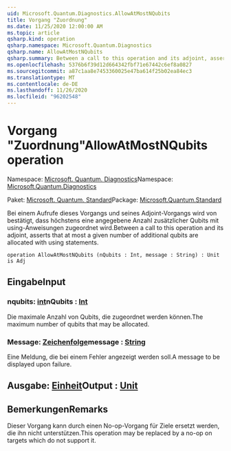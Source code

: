 ```yaml
---
uid: Microsoft.Quantum.Diagnostics.AllowAtMostNQubits
title: Vorgang "Zuordnung"
ms.date: 11/25/2020 12:00:00 AM
ms.topic: article
qsharp.kind: operation
qsharp.namespace: Microsoft.Quantum.Diagnostics
qsharp.name: AllowAtMostNQubits
qsharp.summary: Between a call to this operation and its adjoint, asserts that at most a given number of additional qubits are allocated with using statements.
ms.openlocfilehash: 5376b6f39d12d664342fbf71e67442c6ef8a0827
ms.sourcegitcommit: a87c1aa8e7453360025e47ba614f25b02ea84ec3
ms.translationtype: MT
ms.contentlocale: de-DE
ms.lasthandoff: 11/26/2020
ms.locfileid: "96202548"
---
```

# <a name="allowatmostnqubits-operation"></a><span data-ttu-id="286d4-102">Vorgang "Zuordnung"</span><span class="sxs-lookup"><span data-stu-id="286d4-102">AllowAtMostNQubits operation</span></span>

<span data-ttu-id="286d4-103">Namespace: [Microsoft. Quantum. Diagnostics](xref:Microsoft.Quantum.Diagnostics)</span><span class="sxs-lookup"><span data-stu-id="286d4-103">Namespace: [Microsoft.Quantum.Diagnostics](xref:Microsoft.Quantum.Diagnostics)</span></span>

<span data-ttu-id="286d4-104">Paket: [Microsoft. Quantum. Standard](https://nuget.org/packages/Microsoft.Quantum.Standard)</span><span class="sxs-lookup"><span data-stu-id="286d4-104">Package: [Microsoft.Quantum.Standard](https://nuget.org/packages/Microsoft.Quantum.Standard)</span></span>


<span data-ttu-id="286d4-105">Bei einem Aufrufe dieses Vorgangs und seines Adjoint-Vorgangs wird von bestätigt, dass höchstens eine angegebene Anzahl zusätzlicher Qubits mit using-Anweisungen zugeordnet wird.</span><span class="sxs-lookup"><span data-stu-id="286d4-105">Between a call to this operation and its adjoint, asserts that at most a given number of additional qubits are allocated with using statements.</span></span>

```qsharp
operation AllowAtMostNQubits (nQubits : Int, message : String) : Unit is Adj
```


## <a name="input"></a><span data-ttu-id="286d4-106">Eingabe</span><span class="sxs-lookup"><span data-stu-id="286d4-106">Input</span></span>

### <a name="nqubits--int"></a><span data-ttu-id="286d4-107">nqubits: [int](xref:microsoft.quantum.lang-ref.int)</span><span class="sxs-lookup"><span data-stu-id="286d4-107">nQubits : [Int](xref:microsoft.quantum.lang-ref.int)</span></span>

<span data-ttu-id="286d4-108">Die maximale Anzahl von Qubits, die zugeordnet werden können.</span><span class="sxs-lookup"><span data-stu-id="286d4-108">The maximum number of qubits that may be allocated.</span></span>


### <a name="message--string"></a><span data-ttu-id="286d4-109">Message: [Zeichenfolge](xref:microsoft.quantum.lang-ref.string)</span><span class="sxs-lookup"><span data-stu-id="286d4-109">message : [String](xref:microsoft.quantum.lang-ref.string)</span></span>

<span data-ttu-id="286d4-110">Eine Meldung, die bei einem Fehler angezeigt werden soll.</span><span class="sxs-lookup"><span data-stu-id="286d4-110">A message to be displayed upon failure.</span></span>



## <a name="output--unit"></a><span data-ttu-id="286d4-111">Ausgabe: [Einheit](xref:microsoft.quantum.lang-ref.unit)</span><span class="sxs-lookup"><span data-stu-id="286d4-111">Output : [Unit](xref:microsoft.quantum.lang-ref.unit)</span></span>



## <a name="remarks"></a><span data-ttu-id="286d4-112">Bemerkungen</span><span class="sxs-lookup"><span data-stu-id="286d4-112">Remarks</span></span>

<span data-ttu-id="286d4-113">Dieser Vorgang kann durch einen No-op-Vorgang für Ziele ersetzt werden, die ihn nicht unterstützen.</span><span class="sxs-lookup"><span data-stu-id="286d4-113">This operation may be replaced by a no-op on targets which do not support it.</span></span>